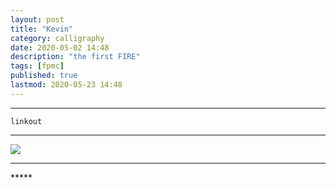 ```yaml
---
layout: post
title: "Kevin"
category: calligraphy
date: 2020-05-02 14:48
description: "the first FIRE"
tags: [fpmc]
published: true
lastmod: 2020-05-23 14:48
---
```


*****

`linkout`

*****

<img src="{{ site.url }}/assets/img/ca27.jpg" />


*****
<div class="fpmc-nav">


</div>
*****
